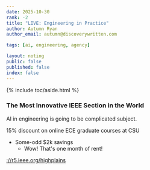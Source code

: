 ```yaml
---
date: 2025-10-30
rank: -2
title: "LIVE: Engineering in Practice"
author: Autumn Ryan
author_email: autumn@discoverywritten.com

tags: [ai, engineering, agency]

layout: noting
public: false
published: false
index: false
---
```


{% include toc/aside.html %}

### The Most Innovative IEEE Section in the World

AI in engineering is going to be complicated subject.

15% discount on online ECE graduate courses at CSU
- Some-odd $2k savings
  - Wow! That's one month of rent!

[://r5.ieee.org/highplains](https://r5.ieee.org/highplains)
